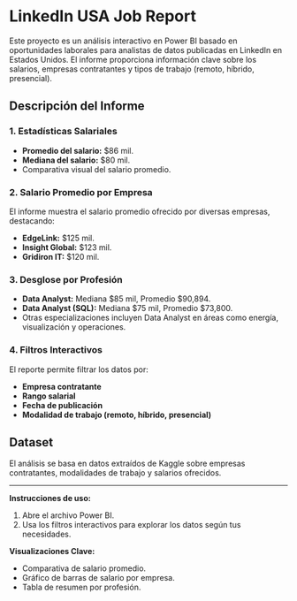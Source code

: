 # LinkedIn USA Job Report

Este proyecto es un análisis interactivo en Power BI basado en oportunidades laborales para analistas de datos publicadas en LinkedIn en Estados Unidos. 
El informe proporciona información clave sobre los salarios, empresas contratantes y tipos de trabajo (remoto, híbrido, presencial).

## Descripción del Informe

### 1. Estadísticas Salariales
- **Promedio del salario:** $86 mil.
- **Mediana del salario:** $80 mil.
- Comparativa visual del salario promedio.

### 2. Salario Promedio por Empresa
El informe muestra el salario promedio ofrecido por diversas empresas, destacando:
- **EdgeLink:** $125 mil.
- **Insight Global:** $123 mil.
- **Gridiron IT:** $120 mil.

### 3. Desglose por Profesión
- **Data Analyst:** Mediana $85 mil, Promedio $90,894.
- **Data Analyst (SQL):** Mediana $75 mil, Promedio $73,800.
- Otras especializaciones incluyen Data Analyst en áreas como energía, visualización y operaciones.

### 4. Filtros Interactivos
El reporte permite filtrar los datos por:
- **Empresa contratante**
- **Rango salarial**
- **Fecha de publicación**
- **Modalidad de trabajo (remoto, híbrido, presencial)**

## Dataset
El análisis se basa en datos extraídos de Kaggle sobre empresas contratantes, modalidades de trabajo y salarios ofrecidos.

---

**Instrucciones de uso:**
1. Abre el archivo Power BI.
2. Usa los filtros interactivos para explorar los datos según tus necesidades.

**Visualizaciones Clave:**
- Comparativa de salario promedio.
- Gráfico de barras de salario por empresa.
- Tabla de resumen por profesión.
